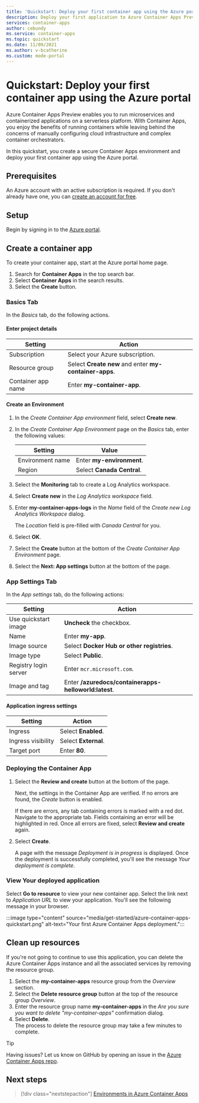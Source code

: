 ```yaml
---
title: 'Quickstart: Deploy your first container app using the Azure portal'
description: Deploy your first application to Azure Container Apps Preview using the Azure portal.
services: container-apps
author: cebundy
ms.service: container-apps
ms.topic: quickstart
ms.date: 11/09/2021
ms.author: v-bcatherine
ms.custom: mode-portal
---
```


# Quickstart: Deploy your first container app using the Azure portal

Azure Container Apps Preview enables you to run microservices and containerized applications on a serverless platform. With Container Apps, you enjoy the benefits of running containers while leaving behind the concerns of manually configuring cloud infrastructure and complex container orchestrators.

In this quickstart, you create a secure Container Apps environment and deploy your first container app using the Azure portal.

## Prerequisites

An Azure account with an active subscription is required. If you don't already have one, you can [create an account for free](https://azure.microsoft.com/free/?WT.mc_id=A261C142F).

## Setup

Begin by signing in to the [Azure portal](https://portal.azure.com).
<!--
Do we need to include steps to login?  Probably not..
-->

## Create a container app

To create your container app, start at the Azure portal home page.

1. Search for **Container Apps** in the top search bar.
1. Select **Container Apps** in the search results.
1. Select the **Create** button.

### Basics Tab

In the *Basics* tab, do the following actions.

#### Enter project details

| Setting | Action |
|---|---|
| Subscription | Select your Azure subscription. |
| Resource group | Select **Create new** and enter **my-container-apps**. |
| Container app name |  Enter **my-container-app**. |

#### Create an Environment
 
1. In the *Create Container App environment* field, select **Create new**.
1. In the *Create Container App Environment* page on the *Basics* tab, enter the following values:

    | Setting | Value |
    |---|---|
    | Environment name | Enter **my-environment**. | 
    | Region | Select **Canada Central**. |

1. Select the **Monitoring** tab to create a Log Analytics workspace.
1. Select **Create new** in the *Log Analytics workspace* field.
1. Enter **my-container-apps-logs** in the *Name* field of the *Create new Log Analytics Workspace* dialog.
  
    The *Location* field is pre-filled with *Canada Central* for you.
1. Select **OK**.
1. Select the **Create** button at the bottom of the *Create Container App Environment* page.
1. Select the **Next: App settings** button at the bottom of the page.

### App Settings Tab

In the *App settings* tab, do the following actions:

| Setting | Action |
|---|---|
| Use quickstart image | **Uncheck** the checkbox. |
| Name | Enter **my-app**. <!-- I don't know what name to use --> |
| Image source | Select **Docker Hub or other registries**. |
| Image type | Select **Public**. |
| Registry login server | Enter `mcr.microsoft.com`. |  
| Image and tag | Enter **/azuredocs/containerapps-helloworld:latest**. |

#### Application ingress settings

| Setting | Action |
|---|---|
| Ingress | Select **Enabled**. |
| Ingress visibility | Select **External**. |
| Target port | Enter **80**. |

### Deploying the Container App

1. Select the **Review and create** button at the bottom of the page.  

    Next, the settings in the Container App are verified. If no errors are found, the *Create* button is enabled.  

    If there are errors, any tab containing errors is marked with a red dot.  Navigate to the appropriate tab.  Fields containing an error will be highlighted in red.  Once all errors are fixed, select **Review and create** again.

1. Select **Create**.

    A page with the message *Deployment is in progress* is displayed.  Once the deployment is successfully completed, you'll see the message *Your deployment is complete*.

### View Your deployed application

Select **Go to resource** to view your new container app.  Select the link next to *Application URL* to view your application. You'll see the following message in your browser.

:::image type="content" source="media/get-started/azure-container-apps-quickstart.png" alt-text="Your first Azure Container Apps deployment.":::

## Clean up resources

If you're not going to continue to use this application, you can delete the Azure Container Apps instance and all the associated services by removing the resource group.

1. Select the **my-container-apps** resource group from the *Overview* section.
1. Select the **Delete resource group** button at the top of the resource group *Overview*.
1. Enter the resource group name **my-container-apps** in the *Are you sure you want to delete "my-container-apps"* confirmation dialog.
1. Select **Delete**.  
    The process to delete the resource group may take a few minutes to complete.


> [!TIP]
> Having issues? Let us know on GitHub by opening an issue in the [Azure Container Apps repo](https://github.com/microsoft/azure-container-apps).

## Next steps

> [!div class="nextstepaction"]
> [Environments in Azure Container Apps](environment.md)
